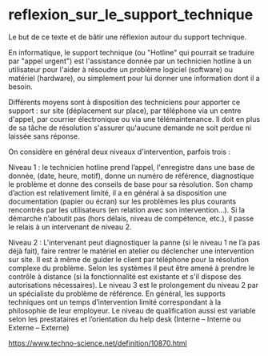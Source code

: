 # reflexion_sur_le_support_technique
Le but de ce texte et de bâtir une réflexion autour du support technique.

En informatique, le support technique (ou "Hotline" qui pourrait se traduire par "appel urgent") est l'assistance donnée par un technicien hotline à un utilisateur pour l'aider à résoudre un problème logiciel (software) ou matériel (hardware), ou simplement pour lui donner une information dont il a besoin.

Différents moyens sont à disposition des techniciens pour apporter ce support : sur site (déplacement sur place), par téléphone via un centre d'appel, par courrier électronique ou via une télémaintenance. Il doit en plus de sa tâche de résolution s'assurer qu'aucune demande ne soit perdue ni laissée sans réponse.

On considère en général deux niveaux d'intervention, parfois trois :

Niveau 1 : le technicien hotline prend l’appel, l'enregistre dans une base de donnée, (date, heure, motif), donne un numéro de référence, diagnostique le problème et donne des conseils de base pour sa résolution. Son champ d’action est relativement limité, il a en général à sa disposition une documentation (papier ou écran) sur les problèmes les plus courants rencontrés par les utilisateurs (en relation avec son intervention…).
Si la démarche n’aboutit pas (hors délais, niveau de compétence, etc.), il passe le relais à un intervenant de niveau 2.

Niveau 2 : L'intervenant peut diagnostiquer la panne (si le niveau 1 ne l’a pas déjà fait), faire rentrer le matériel en atelier ou déclencher une intervention sur site. Il est à même de guider le client par téléphone pour la résolution complexe du problème. Selon les systèmes il peut être amené à prendre le contrôle à distance (si la fonctionnalité est existante et s'il dispose des autorisations nécessaires).
Le niveau 3 est le prolongement du niveau 2 par un spécialiste du problème de référence.
En général, les supports techniques ont un temps d’intervention limité correspondant à la philosophie de leur employeur. Le niveau de qualification aussi est variable selon les prestataires et l’orientation du help desk (Interne – Interne ou Externe – Externe)


https://www.techno-science.net/definition/10870.html
